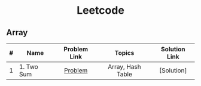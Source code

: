 <h1 align="center"> Leetcode </h1>

<h2> Array </h2>

| # |    Name      |    Problem Link       |     Topics      |  Solution Link         |
|:-:|--------------|:---------------------:|:---------------:|:----------------------:|
| 1 | 1. Two Sum | [Problem](https://leetcode.com/problems/two-sum/description/?envType=problem-list-v2&envId=array) | Array, Hash Table | [Solution] |